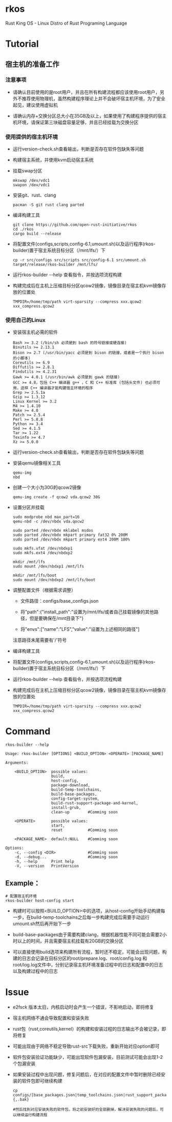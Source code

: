 # rkos
Rust King OS - Linux Distro of Rust Programing Language

# Tutorial

## 宿主机的准备工作

### 注意事项

- 请确认目前使用的是root用户，并且在所有构建流程都应该使用root用户，另外不推荐使用物理机，虽然构建程序理论上并不会破坏宿主机环境，为了安全起见，建议使用虚拟机

- 请确认内存+交换分区总大小在35GB及以上，如果使用了构建程序提供的宿主机环境，请保证第三块磁盘容量足够，并且已经挂载为交换分区

### 使用提供的宿主机环境

- 运行version-check.sh查看输出，判断是否存在软件包缺失等问题

- 构建宿主系统，并使用kvm启动宿主系统
- 挂载swap分区
    ```
    mkswap /dev/vdc1
    swapon /dev/vdc1
    ```

- 安装git、rust、clang
    ```
    pacman -S git rust clang parted
    ```

- 编译构建工具
    ```
    git clone https://github.com/open-rust-initiative/rkos
    cd ./rkos
    cargo build --release
    ```

- 将配置文件(configs,scripts,config-6.1,umount.sh)以及运行程序(rkos-builder)置于宿主系统目标分区（/mnt/lfs/）下
    ```
    cp -r src/configs src/scripts src/config-6.1 src/umount.sh target/release/rkos-builder /mnt/lfs/
    ```
- 运行rkos-builder --help 查看指令，并按选项流程构建

- 构建完成后在主机上压缩目标分区qcow2镜像，镜像目录在宿主机kvm镜像存放的位置处

    ```
    TMPDIR=/home/tmp/path virt-sparsity --compress xxx.qcow2 xxx_compress.qcow2
    ```

### 使用自己的Linux

- 安装宿主机必需的软件
    ```
    Bash >= 3.2 (/bin/sh 必须是到 bash 的符号链接或硬连接)
    Binutils >= 2.13.1
    Bison >= 2.7 (/usr/bin/yacc 必须是到 bison 的链接，或者是一个执行 bison 的小脚本)
    Coreutils >= 6.9
    Diffutils >= 2.8.1
    Findutils >= 4.2.31
    Gawk >= 4.0.1 (/usr/bin/awk 必须是到 gawk 的链接)
    GCC >= 4.8，包括 C++ 编译器 g++ ，C 和 C++ 标准库 (包括头文件) 也必须可用，这样 C++ 编译器才能构建宿主环境的程序
    Grep >= 2.5.1a
    Gzip >= 1.3.12
    Linux Kernel >= 3.2
    M4 >= 1.4.10
    Make >= 4.0
    Patch >= 2.5.4
    Perl >= 5.8.8
    Python >= 3.4
    Sed >= 4.1.5
    Tar >= 1.22
    Texinfo >= 4.7
    Xz >= 5.0.0
    ```

- 运行version-check.sh查看输出，判断是否存在软件包缺失等问题

- 安装qemu镜像相关工具

    ```
    qemu-img
    nbd
    ```

- 创建一个大小为30G的qcow2镜像

    ```
    qemu-img create -f qcow2 vda.qcow2 30G
    ```

- 设置分区并挂载

    ```
    sudo modprobe nbd max_part=16
    qemu-nbd -c /dev/nbdx vda.qocw2

    sudo parted /dev/nbdx mklabel msdos
    sudo parted /dev/nbdx mkpart primary fat32 0% 200M
    sudo parted /dev/nbdx mkpart primary ext4 200M 100%

    sudo mkfs.vfat /dev/nbdxp1
    sudo mkfs.ext4 /dev/nbdxp2

    mkdir /mnt/lfs
    sudo mount /dev/nbdxp1 /mnt/lfs

    mkdir /mnt/lfs/boot
    sudo mount /dev/nbdxp2 /mnt/lfs/boot

    ```
- 调整配置文件（根据需求调整）

    - 文件路径：configs/base_configs.json

    - 将"path":{"install_path":"设置为/mnt/lfs/或者自己挂载镜像的其他路径，但是要确保在/mnt目录下"}

    - 将"envs":["name":"LFS","value":"设置为上述相同的路径"]

    注意路径末尾需要有'/'符号

- 编译构建工具

- 将配置文件(configs,scripts,config-6.1,umount.sh)以及运行程序(rkos-builder)置于宿主系统目标分区（/mnt/lfs/）下

- 运行rkos-builder --help 查看指令，并按选项流程构建

- 构建完成后在主机上压缩目标分区qcow2镜像，镜像目录在宿主机kvm镜像存放的位置处

    ```
    TMPDIR=/home/tmp/path virt-sparsity --compress xxx.qcow2 xxx_compress.qcow2
    ```

# Command

```
rkos-builder --help

Usage: rkos-builder [OPTIONS] <BUILD_OPTION> <OPERATE> [PACKAGE_NAME]

Arguments:

    <BUILD_OPTION>  possible values: 
                    build,
                    host-config,
                    package-download,
                    build-temp-toolchains,
                    build-base-packages,
                    config-target-system,
                    build-rust-support-package-and-kernel,
                    install-grub,
                    clean-up        #Comming soon

    <OPERATE>       possible values:
                    start,
                    reset           #Comming soon

    <PACKAGE_NAME>  default:NULL    #Comming soon

Options:
    -c, --config <DIR>              #Comming soon
    -d, --debug...                  #Comming soon
    -h, --help      Print help
    -V, --version   PrintVersion
```
## Example：

```
# 配置宿主机环境
rkos-builder host-config start 
```

- 构建时可以按照<BUILD_OPTION>中的选项，从host-config开始手动构建每一步，在build-temp-toolchains之后每一步构建完成后需要手动运行umount.sh然后再开始下一步

- build-base-packages由于需要构建clang，根据机器性能不同可能会需要2小时以上的时间，并且需要宿主机挂载有20GB的交换分区

- 可以直接使用build选项来构建所有流程，暂时还不稳定，可能会出现问题，构建的日志会记录在目标分区的root/prepare.log、root/config.log 和root/log.log文件中，分别记录宿主机环境准备过程中的日志和配置中的日志以及构建过程中的日志

# Issue

- e2fsck 版本太旧，内核启动时会产生一个错误，不影响启动，即将修复

- 宿主机网络不通会导致配置和安装失败

- rust包（rust,coreutils,kernel）的构建和安装过程的日志输出不会被记录，即将修复

- 可能出现由于网络不稳定导致rust-src下载失败，重新开始对应option即可

- 软件包安装验证功能缺少，可能出现软件包漏安装，目前测试可能会出现1-2个包漏安装

- 如果安装过程中出现问题，修复问题后，在对应的配置文件中暂时删除已经安装的软件包即可继续构建

    ```
    cp configs/[base_packages.json|temp_toolchains.json|rust_support_packages.json]{,.bak}

    #然后找到对应安装失败的软件包，将之前安装好的全部删掉，解决安装失败的问题后，可以继续运行构建流程
    ```
